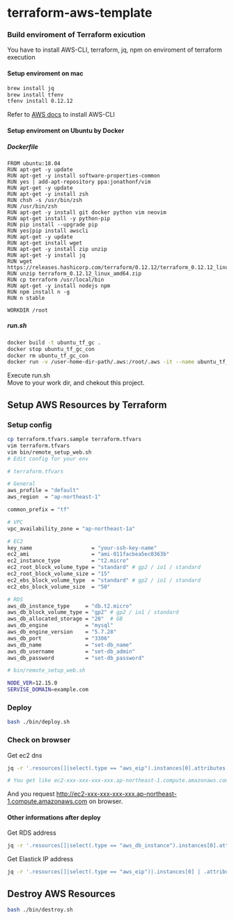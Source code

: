 # terraform-aws-template

### Build enviroment of Terraform exicution
You have to install AWS-CLI, terraform, jq, npm on enviroment of terraform execution

#### Setup enviroment on mac
```bash
brew install jq
brew install tfenv
tfenv install 0.12.12
```
Refer to [AWS docs](https://docs.aws.amazon.com/cli/latest/userguide/install-macos.html) to install AWS-CLI

#### Setup enviroment on Ubuntu by Docker
##### Dockerfile

```
FROM ubuntu:18.04
RUN apt-get -y update
RUN apt-get -y install software-properties-common
RUN yes | add-apt-repository ppa:jonathonf/vim
RUN apt-get -y update
RUN apt-get -y install zsh
RUN chsh -s /usr/bin/zsh
RUN /usr/bin/zsh
RUN apt-get -y install git docker python vim neovim
RUN apt-get install -y python-pip
RUN pip install --upgrade pip
RUN yes|pip install awscli
RUN apt-get -y update
RUN apt-get install wget
RUN apt-get -y install zip unzip
RUN apt-get -y install jq
RUN wget https://releases.hashicorp.com/terraform/0.12.12/terraform_0.12.12_linux_amd64.zip
RUN unzip terraform_0.12.12_linux_amd64.zip
RUN cp terraform /usr/local/bin
RUN apt-get -y install nodejs npm
RUN npm install n -g
RUN n stable

WORKDIR /root
```

##### run.sh
```bash
docker build -t ubuntu_tf_gc .
docker stop ubuntu_tf_gc_con
docker rm ubuntu_tf_gc_con
docker run -v /user-home-dir-path/.aws:/root/.aws -it --name ubuntu_tf_gc_con ubuntu_tf_gc:latest /bin/bash
```
Execute run.sh  
Move to your work dir, and chekout this project.


## Setup AWS Resources by Terraform
### Setup config

```bash
cp terraform.tfvars.sample terraform.tfvars
vim terraform.tfvars
vim bin/remote_setup_web.sh
# Edit config for your env
```

```bash
# terraform.tfvars

# General
aws_profile = "default"
aws_region  = "ap-northeast-1"

common_prefix = "tf"

# VPC
vpc_availability_zone = "ap-northeast-1a"

# EC2
key_name                   = "your-ssh-key-name"
ec2_ami                    = "ami-011facbea5ec0363b"
ec2_instance_type          = "t2.micro"
ec2_root_block_volume_type = "standard" # gp2 / io1 / standard
ec2_root_block_volume_size = "15"
ec2_ebs_block_volume_type  = "standard" # gp2 / io1 / standard
ec2_ebs_block_volume_size  = "50"

# RDS
aws_db_instance_type     = "db.t2.micro"
aws_db_block_volume_type = "gp2" # gp2 / io1 / standard
aws_db_allocated_storage = "20"  # GB
aws_db_engine            = "mysql"
aws_db_engine_version    = "5.7.28"
aws_db_port              = "3306"
aws_db_name              = "set-db_name"
aws_db_username          = "set-db_admin"
aws_db_password          = "set-db_password"
```

```bash
# bin/remote_setup_web.sh

NODE_VER=12.15.0
SERVISE_DOMAIN=example.com
```

### Deploy

```bash
bash ./bin/deploy.sh
```

### Check on browser
Get ec2 dns

```bash
jq -r '.resources[]|select(.type == "aws_eip").instances[0].attributes.public_dns' terraform.tfstate

# You get like ec2-xxx-xxx-xxx-xxx.ap-northeast-1.compute.amazonaws.com
```
And you request http://ec2-xxx-xxx-xxx-xxx.ap-northeast-1.compute.amazonaws.com on browser.

#### Other informations after deploy
Get RDS address

```bash
jq -r '.resources[]|select(.type == "aws_db_instance").instances[0].attributes.address' terraform.tfstate
```

Get Elastick IP address

```bash
jq -r '.resources[]|select(.type == "aws_eip")|.instances[0] | .attributes | .public_ip' terraform.tfstate
```


## Destroy AWS Resources

```bash
bash ./bin/destroy.sh
```

